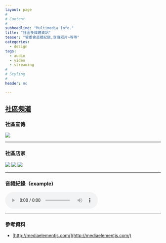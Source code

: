 ```yaml
---
layout: page
#
# Content
#
subheadline: "Multimedia Info."
title: "社區多媒體資訊"
teaser: "管委會直播紀錄,宣傳短片~等等"
categories:
  - design
tags:
  - audio
  - video
  - streaming
#
# Styling
#
header: no

---
```

## [社區頻道](https://studio.youtube.com/channel/UCWDGBuGMQvoysG398_kcrhw/videos)

### 社區宣傳
[![](https://markdown-videos-api.jorgenkh.no/youtube/Z7l5DZwq85g)](https://youtu.be/Z7l5DZwq85g)

---
### 社區店家
[![](https://markdown-videos-api.jorgenkh.no/youtube/w3YGEe1UFl8)](https://youtu.be/w3YGEe1UFl8)
[![](https://markdown-videos-api.jorgenkh.no/youtube/eXpABeZpIqU)](https://youtu.be/eXpABeZpIqU)
[![](https://markdown-videos-api.jorgenkh.no/youtube/HVRXFABzPbA)](https://youtu.be/HVRXFABzPbA)

---
### 音頻紀錄（example)

<audio src="http://archive.org/download/music_from_all_around_the_world/02._music_from_all_around_the_world_-_the_black_atlantic_-_dandelion.mp3" type="audio/mp3" controls="controls"></audio>

----
### 參考資料
* [http://mediaelementjs.com/](http://mediaelementjs.com/)
